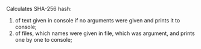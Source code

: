 Calculates SHA-256 hash:
1) of text given in console if no arguments were given and prints it to console;
2) of files, which names were given in file, which was argument, and prints one by one to console;
